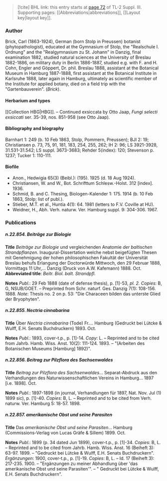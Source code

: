 > [!cite] BHL link: this entry starts at [page 72](https://www.biodiversitylibrary.org/item/103861#page/82/mode/1up) of TL-2 Suppl. III.
> Supporting pages: [[Abbreviations|abbreviations]], [[Layout key|layout key]].

### Author

Brick, Carl (1863-1924), German (born Stolp in Preussen) botanist (phytopathologist), educated at the Gymnasium of Stolp, the "Realschule I. Ordnung" and the "Realgymnasium zu St. Johann" in Danzig, final examination 1882, studied natural sciences at the University of Breslau 1882-1886, on military duty in Berlin 1886-1887, studied e.g. with F. and H. Cohn, Engler and Göppert, Dr. phil. Breslau 1888, assistant at the Botanical Museum in Hamburg 1887-1888, first assistant at the Botanical Institute in Karlsruhe 1888, later again in Hamburg, ultimately as scientific member of the Institute for applied botany, died on a field trip with the "Gartenbauverein". (*Brick*).

#### Herbarium and types

[[Collection HBG|HBG]]. – Continued exsiccata by Otto Jaap, *Fungi selecti exsiccati* ser. 35-39, nos. 851-958 (see Otto Jaap).

#### Bibliography and biography

Barnhart 1: 249 (b. 10 Feb 1863, Stolp, Pommern, Preussen); BJI 2: 19; Christiansen p. 73, 75, 91, 181, 183, 254, 255, 262; IH 2: 96; LS 3921-3928, 31.531-31.542; LS suppl. 3673-3683; Rehder 5(index): 120; Stevenson p. 1237; Tucker 1: 110-111.

#### Biofile

- Anon., Hedwigia 65(3) (Beibl.): (195). 1925 (d. 18 Aug 1924).
- Christiansen, W. and W., Bot. Schrifttum Schlesw.-Holst. 312 \[index\]. 1936.
- Schmid, B. and C. Thesing, Biologen-Kalender 1: 175. 1914 (b. 10 Feb 1863, Stolp; list of publ.).
- Stieber, M.T. et al., Huntia 4(1): 64. 1981 (letters to F.V. Coville at HU).
- Weidner, H., Abh. Verh. naturw. Ver. Hamburg suppl. 9: 304-306. 1967.

### Publications

##### n.22.854. Beiträge zur Biologie

**Title**
*Beiträge zur Biologie* und vergleichenden Anatomie *der baltischen Strandpflanzen*. Inaugural-Dissertation welche nebst beigefügten Thesen mit Genehmigung der hohen philosophischen Fakultät der Universität Breslau behufs Erlangung der Doctorwürde Mittwoch, den 29 Februar 1888, Vormittags 11 Uhr,... Danzig (Druck von A.W. Kafemann) 1888. Oct.
**Abbreviated title**: *Beitr. Biol. balt. Strandpfl.*

**Notes**
*Publ*.: 29 Feb 1888 (date of defense thesis), p. \[1\]-53, *pl. 2.* *Copies*: B, G, NSUB/GOET. – Preprinted from Schr. naturf. Ges. Danzig 7(1): 108-156. 1888.
*Note*: Thesis no. 2 on p. 53: "Die Characeen bilden das unterste Glied der Bryophyten".

##### n.22.855. Nectria cinnabarina

**Title**
Über *Nectria cinnabarina* (Tode) Fr.... Hamburg (Gedruckt bei Lütcke & Wulff, E.H. Senats Buchdruckern) 1893. Oct.

**Notes**
*Publ*.: 1893, cover-t.p., p. \[1\]-14. *Copy*: L. – Reprinted and to be cited from Jahrb. Hamb. Wiss. Anst. 10(2): 111-124. 1893. – "(Arbeiten des Botanischen Museums \[Hamburg\] 1892)".

##### n.22.856. Beitrag zur Pilzflora des Sachsenwaldes

**Title**
*Beitrag zur Pilzflora des Sachsenwaldes*... Separat-Abdruck aus den Verhandlungen des Naturwissenschaftlichen Vereins in Hamburg... 1897 \[i.e. 1898\]. Oct.

**Notes**
*Publ*.: 1897-1898 (in journal, Verhandlungen für 1897, Nat. Nov. Jul (1) 1899 sic), p. \[1\]-40.
*Copies*: B, L. – Reprinted and to be cited from Verh. naturw. Ver. Hamburg 5: 18-57. 1898.

##### n.22.857. amerikanische Obst und seine Parasiten

**Title**
Das *amerikanische Obst und seine Parasiten*... Hamburg (Commissions-Verlag von Lucas Gräfe & Sillem) 1899. Oct.

**Notes**
*Publ*.: 1899 (p. 34 dated Jun 1899), cover-t.p., p. \[1\]-34. *Copies*: B, L. – Reprinted and to be cited from Jahrb. Hamb. Wiss. Anst. 16 (Beiheft 3): 63-97. 1899. – "Gedruckt bei Lütcke & Wulff, E.H. Senats Buchdruckern".
*Ergänzungen*: 1900, cover-t.p., p. \[1\]-19. *Copies*: B, L. – Id. 17 (Beiheft 3): 217-235. 1900.  – "Ergänzungen zu meiner Abhandlung über 'das amerikanische Obst und seine Parasiten'".  – " Gedruckt bei Lütcke & Wulff, E.H. Senats Buchdruckern".

